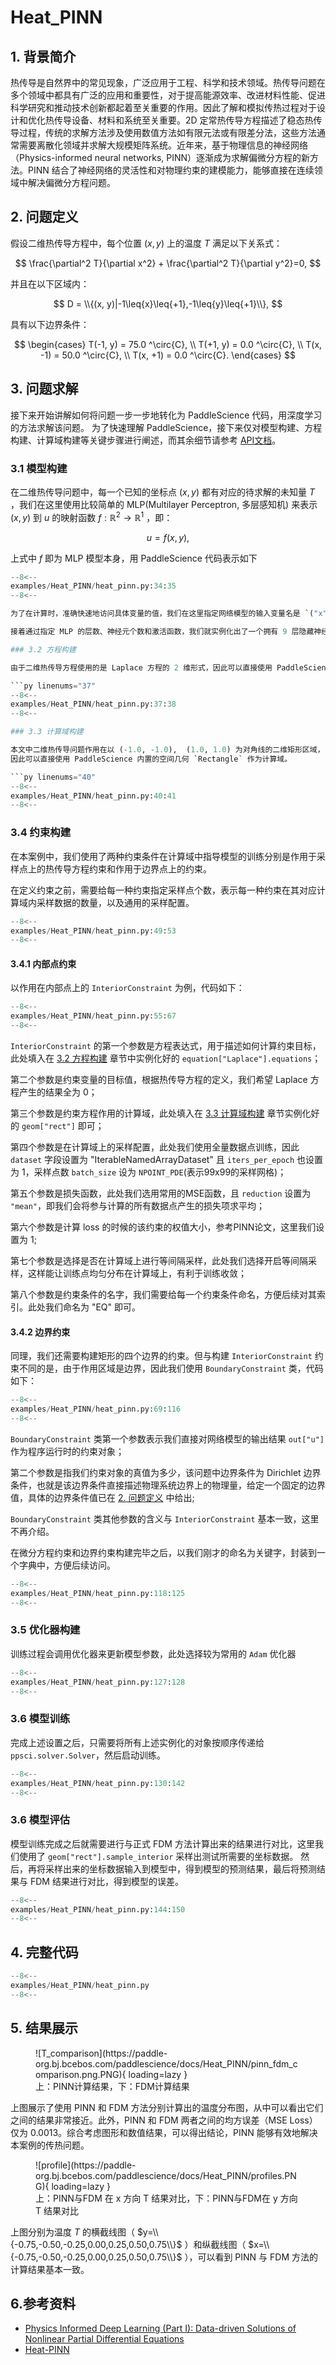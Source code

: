 # Heat_PINN

## 1. 背景简介

热传导是自然界中的常见现象，广泛应用于工程、科学和技术领域。热传导问题在多个领域中都具有广泛的应用和重要性，对于提高能源效率、改进材料性能、促进科学研究和推动技术创新都起着至关重要的作用。因此了解和模拟传热过程对于设计和优化热传导设备、材料和系统至关重要。2D 定常热传导方程描述了稳态热传导过程，传统的求解方法涉及使用数值方法如有限元法或有限差分法，这些方法通常需要离散化领域并求解大规模矩阵系统。近年来，基于物理信息的神经网络（Physics-informed neural networks, PINN）逐渐成为求解偏微分方程的新方法。PINN 结合了神经网络的灵活性和对物理约束的建模能力，能够直接在连续领域中解决偏微分方程问题。

## 2. 问题定义

假设二维热传导方程中，每个位置 $(x,y)$ 上的温度 $T$ 满足以下关系式：

$$
\frac{\partial^2 T}{\partial x^2} + \frac{\partial^2 T}{\partial y^2}=0,
$$

并且在以下区域内：

$$
D = \\{(x, y)|-1\leq{x}\leq{+1},-1\leq{y}\leq{+1}\\},
$$

具有以下边界条件：

$$
\begin{cases}
T(-1, y) = 75.0 ^\circ{C}, \\
T(+1, y) = 0.0 ^\circ{C}, \\
T(x, -1) = 50.0 ^\circ{C}, \\
T(x, +1) = 0.0 ^\circ{C}.
\end{cases}
$$

## 3. 问题求解

接下来开始讲解如何将问题一步一步地转化为 PaddleScience 代码，用深度学习的方法求解该问题。
为了快速理解 PaddleScience，接下来仅对模型构建、方程构建、计算域构建等关键步骤进行阐述，而其余细节请参考 [API文档](../api/arch.md)。

### 3.1 模型构建

在二维热传导问题中，每一个已知的坐标点 $(x, y)$ 都有对应的待求解的未知量 $T$
，我们在这里使用比较简单的 MLP(Multilayer Perceptron, 多层感知机) 来表示 $(x, y)$ 到 $u$ 的映射函数 $f: \mathbb{R}^2 \to \mathbb{R}^1$ ，即：

$$
u = f(x, y),
$$

上式中 $f$ 即为 MLP 模型本身，用 PaddleScience 代码表示如下

```py linenums="34"
--8<--
examples/Heat_PINN/heat_pinn.py:34:35
--8<--

为了在计算时，准确快速地访问具体变量的值，我们在这里指定网络模型的输入变量名是 `("x", "y")`，输出变量名是 `"u"`，这些命名与后续代码保持一致。

接着通过指定 MLP 的层数、神经元个数和激活函数，我们就实例化出了一个拥有 9 层隐藏神经元、每层神经元数为 20 以及激活函数为 `tanh` 的神经网络模型 `model`。

### 3.2 方程构建

由于二维热传导方程使用的是 Laplace 方程的 2 维形式，因此可以直接使用 PaddleScience 内置的 `Laplace`，指定该类的参数 `dim` 为 2。

```py linenums="37"
--8<--
examples/Heat_PINN/heat_pinn.py:37:38
--8<--

### 3.3 计算域构建

本文中二维热传导问题作用在以 (-1.0, -1.0),  (1.0, 1.0) 为对角线的二维矩形区域，
因此可以直接使用 PaddleScience 内置的空间几何 `Rectangle` 作为计算域。

```py linenums="40"
--8<--
examples/Heat_PINN/heat_pinn.py:40:41
--8<--
```

### 3.4 约束构建

在本案例中，我们使用了两种约束条件在计算域中指导模型的训练分别是作用于采样点上的热传导方程约束和作用于边界点上的约束。

在定义约束之前，需要给每一种约束指定采样点个数，表示每一种约束在其对应计算域内采样数据的数量，以及通用的采样配置。

```py linenums="49"
--8<--
examples/Heat_PINN/heat_pinn.py:49:53
--8<--
```

#### 3.4.1 内部点约束

以作用在内部点上的 `InteriorConstraint` 为例，代码如下：

```py linenums="55"
--8<--
examples/Heat_PINN/heat_pinn.py:55:67
--8<--
```

`InteriorConstraint` 的第一个参数是方程表达式，用于描述如何计算约束目标，此处填入在 [3.2 方程构建](#32) 章节中实例化好的 `equation["Laplace"].equations`；

第二个参数是约束变量的目标值，根据热传导方程的定义，我们希望 Laplace 方程产生的结果全为 0；

第三个参数是约束方程作用的计算域，此处填入在 [3.3 计算域构建](#33) 章节实例化好的 `geom["rect"]` 即可；

第四个参数是在计算域上的采样配置，此处我们使用全量数据点训练，因此 `dataset` 字段设置为 "IterableNamedArrayDataset" 且 `iters_per_epoch` 也设置为 1，采样点数 `batch_size` 设为 `NPOINT_PDE`(表示99x99的采样网格)；

第五个参数是损失函数，此处我们选用常用的MSE函数，且 `reduction` 设置为 `"mean"`，即我们会将参与计算的所有数据点产生的损失项求平均；

第六个参数是计算 loss 的时候的该约束的权值大小，参考PINN论文，这里我们设置为 1;

第七个参数是选择是否在计算域上进行等间隔采样，此处我们选择开启等间隔采样，这样能让训练点均匀分布在计算域上，有利于训练收敛；

第八个参数是约束条件的名字，我们需要给每一个约束条件命名，方便后续对其索引。此处我们命名为 "EQ" 即可。

#### 3.4.2 边界约束

同理，我们还需要构建矩形的四个边界的约束。但与构建 `InteriorConstraint` 约束不同的是，由于作用区域是边界，因此我们使用 `BoundaryConstraint` 类，代码如下：

```py linenums="69"
--8<--
examples/Heat_PINN/heat_pinn.py:69:116
--8<--
```

`BoundaryConstraint` 类第一个参数表示我们直接对网络模型的输出结果 `out["u"]` 作为程序运行时的约束对象；

第二个参数是指我们约束对象的真值为多少，该问题中边界条件为 Dirichlet 边界条件，也就是该边界条件直接描述物理系统边界上的物理量，给定一个固定的边界值，具体的边界条件值已在 [2. 问题定义](#2) 中给出;

`BoundaryConstraint` 类其他参数的含义与 `InteriorConstraint` 基本一致，这里不再介绍。

在微分方程约束和边界约束构建完毕之后，以我们刚才的命名为关键字，封装到一个字典中，方便后续访问。

```py linenums="118"
--8<--
examples/Heat_PINN/heat_pinn.py:118:125
--8<--
```

### 3.5 优化器构建

训练过程会调用优化器来更新模型参数，此处选择较为常用的 `Adam` 优化器

```py linenums="127"
--8<--
examples/Heat_PINN/heat_pinn.py:127:128
--8<--
```

### 3.6 模型训练

完成上述设置之后，只需要将所有上述实例化的对象按顺序传递给 `ppsci.solver.Solver`，然后启动训练。

```py linenums="130"
--8<--
examples/Heat_PINN/heat_pinn.py:130:142
--8<--
```

### 3.6 模型评估

模型训练完成之后就需要进行与正式 FDM 方法计算出来的结果进行对比，这里我们使用了 `geom["rect"].sample_interior` 采样出测试所需要的坐标数据。
然后，再将采样出来的坐标数据输入到模型中，得到模型的预测结果，最后将预测结果与 FDM 结果进行对比，得到模型的误差。

```py linenums="144"
--8<--
examples/Heat_PINN/heat_pinn.py:144:150
--8<--
```

## 4. 完整代码

```py linenums="1" title="heat_pinn.py"
--8<--
examples/Heat_PINN/heat_pinn.py
--8<--
```

## 5. 结果展示

<figure markdown>
  ![T_comparison](https://paddle-org.bj.bcebos.com/paddlescience/docs/Heat_PINN/pinn_fdm_comparison.png.PNG){ loading=lazy }
  <figcaption>上：PINN计算结果，下：FDM计算结果
</figure>

上图展示了使用 PINN 和 FDM 方法分别计算出的温度分布图，从中可以看出它们之间的结果非常接近。此外，PINN 和 FDM 两者之间的均方误差（MSE Loss）仅为 0.0013。综合考虑图形和数值结果，可以得出结论，PINN 能够有效地解决本案例的传热问题。

<figure markdown>
  ![profile](https://paddle-org.bj.bcebos.com/paddlescience/docs/Heat_PINN/profiles.PNG){ loading=lazy }
  <figcaption>上：PINN与FDM 在 x 方向 T 结果对比，下：PINN与FDM在 y 方向 T 结果对比
</figure>

上图分别为温度 $T$ 的横截线图（ $y=\\{-0.75,-0.50,-0.25,0.00,0.25,0.50,0.75\\}$ ）和纵截线图（ $x=\\{-0.75,-0.50,-0.25,0.00,0.25,0.50,0.75\\}$ ），可以看到 PINN 与 FDM 方法的计算结果基本一致。

## 6.参考资料

- [Physics Informed Deep Learning (Part I): Data-driven Solutions of Nonlinear Partial Differential Equations](https://arxiv.org/abs/1711.10561)
- [Heat-PINN](https://github.com/314arhaam/heat-pinn)
